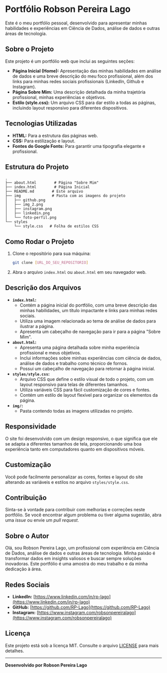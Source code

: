 # Portfólio Robson Pereira Lago

Este é o meu portfólio pessoal, desenvolvido para apresentar minhas habilidades e experiências em Ciência de Dados, análise de dados e outras áreas de tecnologia.

## Sobre o Projeto

Este projeto é um portfólio web que inclui as seguintes seções:

*   **Página Inicial (Home):** Apresentação das minhas habilidades em análise de dados e uma breve descrição do meu foco profissional, além dos links para minhas redes sociais profissionais (LinkedIn, Github e Instagram).
*   **Página Sobre Mim:** Uma descrição detalhada da minha trajetória profissional, minhas experiências e objetivos.
*   **Estilo (style.css):** Um arquivo CSS para dar estilo a todas as páginas, incluindo layout responsivo para diferentes dispositivos.

## Tecnologias Utilizadas

*   **HTML:** Para a estrutura das páginas web.
*   **CSS:** Para estilização e layout.
*   **Fontes do Google Fonts:** Para garantir uma tipografia elegante e profissional.

## Estrutura do Projeto

```
.
├── about.html        # Página "Sobre Mim"
├── index.html        # Página Inicial
├── README.md        # Este arquivo
├── img              # Pasta com as imagens do projeto
│   ├── github.png    
│   ├── img_2.png
│   ├── instagram.png
│   ├── linkedin.png
│   └── foto-perfil.png
└── styles
    └── style.css   # Folha de estilos CSS
```

## Como Rodar o Projeto

1.  Clone o repositório para sua máquina:

    ```bash
    git clone [URL_DO_SEU_REPOSITORIO]
    ```
2.  Abra o arquivo `index.html` ou `about.html` em seu navegador web.

## Descrição dos Arquivos

*   **`index.html`:**
    *   Contém a página inicial do portfólio, com uma breve descrição das minhas habilidades, um título impactante e links para minhas redes sociais.
    *   Utiliza uma imagem relacionada ao tema de análise de dados para ilustrar a página.
    *   Apresenta um cabeçalho de navegação para ir para a página "Sobre Mim".
*   **`about.html`:**
    *   Apresenta uma página detalhada sobre minha experiência profissional e meus objetivos.
    *   Inclui informações sobre minhas experiências com ciência de dados, análise de dados e trabalho como técnico de fornos.
    *   Possui um cabeçalho de navegação para retornar à página inicial.
*   **`styles/style.css`:**
    *   Arquivo CSS que define o estilo visual de todo o projeto, com um layout responsivo para telas de diferentes tamanhos.
    *   Utiliza variáveis CSS para fácil customização de cores e fontes.
    *   Contém um estilo de layout flexível para organizar os elementos da página.
*  **`img/`:**
    * Pasta contendo todas as imagens utilizadas no projeto.

## Responsividade

O site foi desenvolvido com um design responsivo, o que significa que ele se adapta a diferentes tamanhos de tela, proporcionando uma boa experiência tanto em computadores quanto em dispositivos móveis.

## Customização

Você pode facilmente personalizar as cores, fontes e layout do site alterando as variáveis e estilos no arquivo `styles/style.css`.

## Contribuição

Sinta-se à vontade para contribuir com melhorias e correções neste portfólio. Se você encontrar algum problema ou tiver alguma sugestão, abra uma *issue* ou envie um *pull request*.

## Sobre o Autor

Olá, sou Robson Pereira Lago, um profissional com experiência em Ciência de Dados, análise de dados e outras áreas de tecnologia. Minha paixão é transformar dados em insights valiosos e buscar sempre soluções inovadoras. Este portfólio é uma amostra do meu trabalho e da minha dedicação à área.

## Redes Sociais

*   **LinkedIn:** [https://www.linkedin.com/in/rp-lago](https://www.linkedin.com/in/rp-lago)
*   **GitHub:** [https://github.com/RP-Lago](https://github.com/RP-Lago)
*   **Instagram:** [https://www.instagram.com/robsonpereiralago](https://www.instagram.com/robsonpereiralago)

## Licença

Este projeto está sob a licença MIT. Consulte o arquivo [LICENSE](LICENSE) para mais detalhes.

---
**Desenvolvido por Robson Pereira Lago**